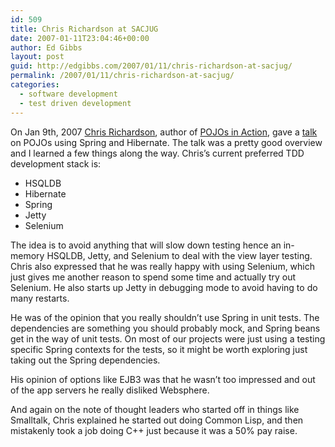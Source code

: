 ```yaml
---
id: 509
title: Chris Richardson at SACJUG
date: 2007-01-11T23:04:46+00:00
author: Ed Gibbs
layout: post
guid: http://edgibbs.com/2007/01/11/chris-richardson-at-sacjug/
permalink: /2007/01/11/chris-richardson-at-sacjug/
categories:
  - software development
  - test driven development
---
```

On Jan 9th, 2007 [Chris Richardson](http://chris-richardson.blog-city.com/), author of [POJOs in Action](http://www.chrisrichardson.net/pia.html), gave a [talk](http://www.sacjug.org/) on POJOs using Spring and Hibernate. The talk was a pretty good overview and I learned a few things along the way. Chris&#8217;s current preferred TDD development stack is:

  * HSQLDB
  * Hibernate
  * Spring
  * Jetty
  * Selenium

The idea is to avoid anything that will slow down testing hence an in-memory HSQLDB, Jetty, and Selenium to deal with the view layer testing. Chris also expressed that he was really happy with using Selenium, which just gives me another reason to spend some time and actually try out Selenium. He also starts up Jetty in debugging mode to avoid having to do many restarts.

He was of the opinion that you really shouldn&#8217;t use Spring in unit tests. The dependencies are something you should probably mock, and Spring beans get in the way of unit tests. On most of our projects were just using a testing specific Spring contexts for the tests, so it might be worth exploring just taking out the Spring dependencies.

His opinion of options like EJB3 was that he wasn&#8217;t too impressed and out of the app servers he really disliked Websphere. 

And again on the note of thought leaders who started off in things like Smalltalk, Chris explained he started out doing Common Lisp, and then mistakenly took a job doing C++ just because it was a 50% pay raise.